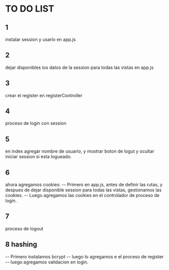 # TO DO LIST

## 1

instalar session  y usarlo en app.js

## 2

dejar disponibles los datos de la session para todas las vistas en app.js

## 3 
crear el register en registerController

## 4 
proceso de login con session

## 5
en index agregar nombre de usuario, y mostrar boton de logut y ocultar iniciar session si esta logueado.

## 6
ahora agregamos cookies:
 -- Primero en app.js, antes de definir las rutas, y despues de dejar disponible session para todas las vistas, gestionamos las cookies.
 -- Luego agregamos las cookies en el controlador de proceso de login.

## 7
proceso de logout

## 8 hashing
  -- Primero instalamos bcrypt
  -- luego lo agregamos e el proceso de register
  -- luego agregamos validacion en login.

